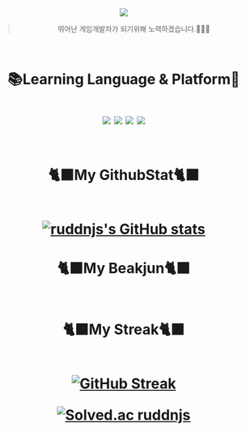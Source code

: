 <div align="center">
<img src="https://capsule-render.vercel.app/api?type=transparent&color=999999&height=120&text=ruddnjs's%20Github&animation=fadeIn&fontColor=febc71&fontSize=60" />



>뛰어난 게임개발자가 되기위해 노력하겠습니다.🦖🦖🦖
<br>


<h1> 📚Learning Language & Platform📖 
<br>
<br>
<img src="https://img.shields.io/badge/Git-F05032?style=flat&logo=git&logoColor=white"/>
<img src="https://img.shields.io/badge/Csharp-512BD4?style=flat&logo=csharp&logoColor=white"/>
<img src="https://img.shields.io/badge/VScode-007ACC?style=flat&logo=visualstudiocode&logoColor=white"/>
<img src="https://img.shields.io/badge/Github-181717?style=flat&logo=github&logoColor=white"/>
<br>
<br>
<h1> 🐈‍⬛My GithubStat🐈‍⬛
<br>
<br>

[![ruddnjs's GitHub stats](https://github-readme-stats.vercel.app/api?username=ruddnjs13)](https://github.com/anuraghazra/github-readme-stats)
<br>
<h1> 🐈‍⬛My Beakjun🐈‍⬛
<br>
<br>

<h1> 🐈‍⬛My Streak🐈‍⬛
<br>
<br>

[![GitHub Streak](https://streak-stats.demolab.com?user=ruddnjs13&theme=dark)](https://git.io/streak-stats)

[![Solved.ac
ruddnjs](http://mazassumnida.wtf/api/generate_badge?boj=ruddnjs13)](https://solved.ac/ruddnjs13)

</div>
<br>
